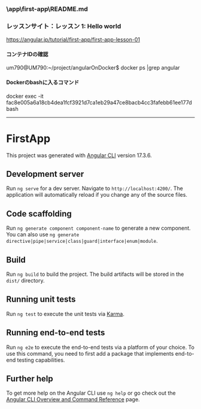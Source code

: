 ### \app\first-app\README.md

### レッスンサイト：レッスン 1: Hello world
https://angular.jp/tutorial/first-app/first-app-lesson-01

#### コンテナIDの確認
um790@UM790:~/project/angularOnDocker$ docker ps |grep angular

#### Dockerのbashに入るコマンド
docker exec -it fac8e005a6a18cb4dea1fcf3921d7ca1eb29a47ce8bacb4cc3fafebb61ee177d bash 



---
# FirstApp

This project was generated with [Angular CLI](https://github.com/angular/angular-cli) version 17.3.6.

## Development server

Run `ng serve` for a dev server. Navigate to `http://localhost:4200/`. The application will automatically reload if you change any of the source files.

## Code scaffolding

Run `ng generate component component-name` to generate a new component. You can also use `ng generate directive|pipe|service|class|guard|interface|enum|module`.

## Build

Run `ng build` to build the project. The build artifacts will be stored in the `dist/` directory.

## Running unit tests

Run `ng test` to execute the unit tests via [Karma](https://karma-runner.github.io).

## Running end-to-end tests

Run `ng e2e` to execute the end-to-end tests via a platform of your choice. To use this command, you need to first add a package that implements end-to-end testing capabilities.

## Further help

To get more help on the Angular CLI use `ng help` or go check out the [Angular CLI Overview and Command Reference](https://angular.io/cli) page.
